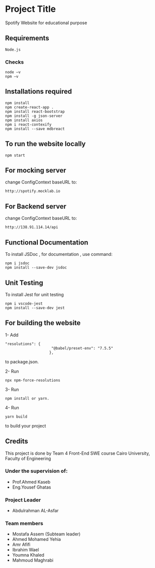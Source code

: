 # Project Title

Spotify Website for educational purpose 

## Requirements 
```
Node.js
```

### Checks
```
node –v
npm –v
```

## Installations required 
```
npm install
npm create-react-app .
npm install react-bootstrap
npm install -g json-server
npm install axios
npm i react-contexify
npm install --save mdbreact
```
## To run the website locally
```
npm start
```
## For mocking server
change ConfigContext baseURL to:
```
http://spotify.mocklab.io
```
## For Backend server
change ConfigContext baseURL to:
```
http://138.91.114.14/api
```

## Functional Documentation 
To install JSDoc , for documentation , use command:
```
npm i jsdoc 
npm install --save-dev jsdoc
```

## Unit Testing 
To install Jest for unit testing 
```
npm i vscode-jest 
npm install --save-dev jest
```
## For building the website
1- Add 
```
"resolutions": {
                     "@babel/preset-env": "7.5.5"
                    },

```
to package.json.

2- Run 
```
npx npm-force-resolutions
```

3- Run 
```
npm install or yarn.
```

4- Run 
```
yarn build
```
to build your project

## Credits 
This project is done by Team 4 Front-End SWE course Cairo University, Faculty of Engineering 
### Under the supervision of:
* Prof.Ahmed Kaseb
* Eng.Yousef Ghatas
### Project Leader
* Abdulrahman AL-Asfar
### Team members
* Mostafa Assem (Subteam leader)
* Ahmed Mohamed Yehia
* Amr Afifi
* Ibrahim Wael
* Youmna Khaled
* Mahmoud Maghrabi
